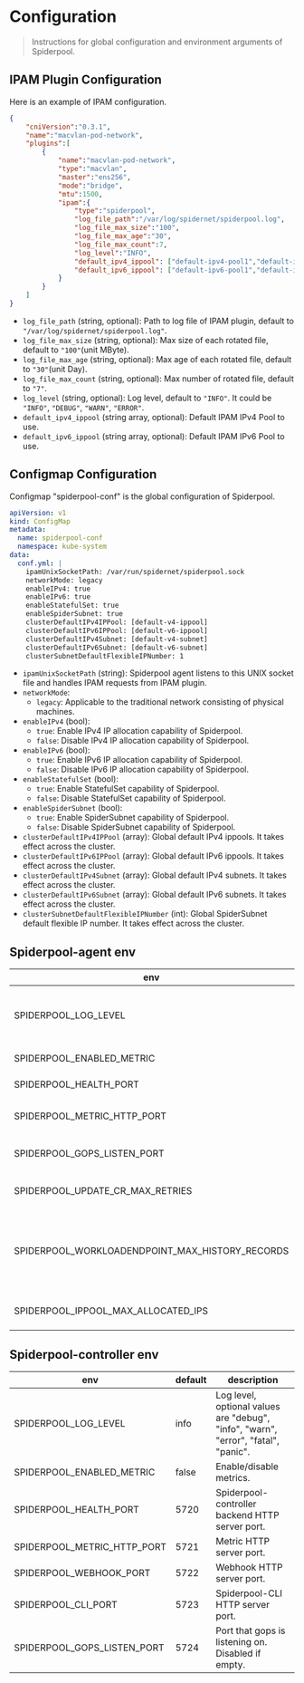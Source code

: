 # Configuration

> Instructions for global configuration and environment arguments of Spiderpool.

## IPAM Plugin Configuration

Here is an example of IPAM configuration.

```json
{
    "cniVersion":"0.3.1",
    "name":"macvlan-pod-network",
    "plugins":[
        {
            "name":"macvlan-pod-network",
            "type":"macvlan",
            "master":"ens256",
            "mode":"bridge",
            "mtu":1500,
            "ipam":{
                "type":"spiderpool",
                "log_file_path":"/var/log/spidernet/spiderpool.log",
                "log_file_max_size":"100",
                "log_file_max_age":"30",
                "log_file_max_count":7,
                "log_level":"INFO",
                "default_ipv4_ippool": ["default-ipv4-pool1","default-ipv4-pool2"],
                "default_ipv6_ippool": ["default-ipv6-pool1","default-ipv6-pool2"]
            }
        }
    ]
}
```

- `log_file_path` (string, optional): Path to log file of IPAM plugin, default to `"/var/log/spidernet/spiderpool.log"`.
- `log_file_max_size` (string, optional): Max size of each rotated file, default to `"100"`(unit MByte).
- `log_file_max_age` (string, optional): Max age of each rotated file, default to `"30"`(unit Day).
- `log_file_max_count` (string, optional): Max number of rotated file, default to `"7"`.
- `log_level` (string, optional): Log level, default to `"INFO"`. It could be `"INFO"`, `"DEBUG"`, `"WARN"`, `"ERROR"`.
- `default_ipv4_ippool` (string array, optional): Default IPAM IPv4 Pool to use.
- `default_ipv6_ippool` (string array, optional): Default IPAM IPv6 Pool to use.

## Configmap Configuration

Configmap "spiderpool-conf" is the global configuration of Spiderpool.

```yaml
apiVersion: v1
kind: ConfigMap
metadata:
  name: spiderpool-conf
  namespace: kube-system
data:
  conf.yml: |
    ipamUnixSocketPath: /var/run/spidernet/spiderpool.sock
    networkMode: legacy
    enableIPv4: true
    enableIPv6: true
    enableStatefulSet: true
    enableSpiderSubnet: true
    clusterDefaultIPv4IPPool: [default-v4-ippool]
    clusterDefaultIPv6IPPool: [default-v6-ippool]
    clusterDefaultIPv4Subnet: [default-v4-subnet]
    clusterDefaultIPv6Subnet: [default-v6-subnet]
    clusterSubnetDefaultFlexibleIPNumber: 1
```

- `ipamUnixSocketPath` (string): Spiderpool agent listens to this UNIX socket file and handles IPAM requests from IPAM plugin.
- `networkMode`:
  - `legacy`: Applicable to the traditional network consisting of physical machines.
- `enableIPv4` (bool):
  - `true`: Enable IPv4 IP allocation capability of Spiderpool.
  - `false`: Disable IPv4 IP allocation capability of Spiderpool.
- `enableIPv6` (bool):
  - `true`: Enable IPv6 IP allocation capability of Spiderpool.
  - `false`: Disable IPv6 IP allocation capability of Spiderpool.
- `enableStatefulSet` (bool):
  - `true`: Enable StatefulSet capability of Spiderpool.
  - `false`: Disable StatefulSet capability of Spiderpool.
- `enableSpiderSubnet` (bool):
  - `true`: Enable SpiderSubnet capability of Spiderpool.
  - `false`: Disable SpiderSubnet capability of Spiderpool.
- `clusterDefaultIPv4IPPool` (array): Global default IPv4 ippools. It takes effect across the cluster.
- `clusterDefaultIPv6IPPool` (array): Global default IPv6 ippools. It takes effect across the cluster.
- `clusterDefaultIPv4Subnet` (array): Global default IPv4 subnets. It takes effect across the cluster.
- `clusterDefaultIPv6Subnet` (array): Global default IPv6 subnets. It takes effect across the cluster.
- `clusterSubnetDefaultFlexibleIPNumber` (int): Global SpiderSubnet default flexible IP number. It takes effect across the cluster.

## Spiderpool-agent env

| env                                             | default | description                                                  |
| ----------------------------------------------- | ------- | ------------------------------------------------------------ |
| SPIDERPOOL_LOG_LEVEL                            | info    | Log level, optional values are "debug", "info", "warn", "error", "fatal", "panic". |
| SPIDERPOOL_ENABLED_METRIC                       | false   | Enable/disable metrics.                                   |
| SPIDERPOOL_HEALTH_PORT                          | 5710    | Metric HTTP server port.                                     |
| SPIDERPOOL_METRIC_HTTP_PORT                     | 5711    | Spiderpool-agent backend HTTP server port.                   |
| SPIDERPOOL_GOPS_LISTEN_PORT                     | 5712    | Port that gops is listening on. Disabled if empty.    |
| SPIDERPOOL_UPDATE_CR_MAX_RETRIES                 | 3       | Max retries to update k8s resources.                         |
| SPIDERPOOL_WORKLOADENDPOINT_MAX_HISTORY_RECORDS | 100     | Max historical IP allocation information allowed for a single Pod recorded in WorkloadEndpoint. |
| SPIDERPOOL_IPPOOL_MAX_ALLOCATED_IPS             | 5000    | Max number of IP that a single IP pool can provide.          |

## Spiderpool-controller env

| env                         | default | description                                                  |
| --------------------------- | ------- | ------------------------------------------------------------ |
| SPIDERPOOL_LOG_LEVEL        | info    | Log level, optional values are "debug", "info", "warn", "error", "fatal", "panic". |
| SPIDERPOOL_ENABLED_METRIC   | false   | Enable/disable metrics.                                   |
| SPIDERPOOL_HEALTH_PORT      | 5720    | Spiderpool-controller backend HTTP server port.              |
| SPIDERPOOL_METRIC_HTTP_PORT | 5721    | Metric HTTP server port.                                     |
| SPIDERPOOL_WEBHOOK_PORT     | 5722    | Webhook HTTP server port.                                    |
| SPIDERPOOL_CLI_PORT         | 5723    | Spiderpool-CLI HTTP server port.                             |
| SPIDERPOOL_GOPS_LISTEN_PORT | 5724    | Port that gops is listening on. Disabled if empty.    |
